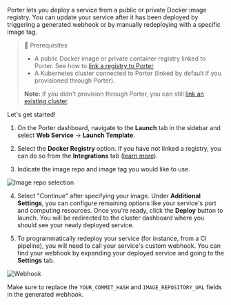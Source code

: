 Porter lets you deploy a service from a public or private Docker image registry. You can update your service after it has been deployed by triggering a generated webhook or by manually redeploying with a specific image tag.

> 📘 Prerequisites
>
> - A public Docker image or private container registry linked to Porter. See how to [link a registry to Porter]((https://docs.getporter.dev/docs/linking-an-existing-docker-container-registry))
> - A Kubernetes cluster connected to Porter (linked by default if you provisioned through Porter). 
>
> **Note:** If you didn't provision through Porter, you can still [link an existing cluster](). 

Let's get started!

1. On the Porter dashboard, navigate to the **Launch** tab in the sidebar and select **Web Service** -> **Launch Template**.

2. Select the **Docker Registry** option. If you have not linked a registry, you can do so from the **Integrations** tab ([learn more](https://docs.getporter.dev/docs/linking-an-existing-docker-container-registry)). 

3. Indicate the image repo and image tag you would like to use.

![Image repo selection](https://files.readme.io/9d796f4-Screen_Shot_2021-03-18_at_11.26.45_AM.png "Screen Shot 2021-03-18 at 11.26.45 AM.png")

4. Select "Continue" after specifying your image. Under **Additional Settings**, you can configure remaining options like your service's port and computing resources. Once you're ready, click the **Deploy** button to launch. You will be redirected to the cluster dashboard where you should see your newly deployed service.

5. To programmatically redeploy your service (for instance, from a CI pipeline), you will need to call your service's custom webhook. You can find your webhook by expanding your deployed service and going to the **Settings** tab.

![Webhook](https://files.readme.io/23e217a-Screen_Shot_2021-03-18_at_11.29.16_AM.png "Screen Shot 2021-03-18 at 11.29.16 AM.png")

Make sure to replace the `YOUR_COMMIT_HASH` and `IMAGE_REPOSITORY_URL` fields in the generated webhook.
